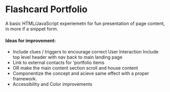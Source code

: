 # Flashcard Portfolio

A basic HTML/JavaScript experiemetn for fun presentation of page content, in more if a snippet form. 

#### Ideas for improvement:
- Include clues / triggers to encourage correct User Interaction
Include top level header with nav back to main landing page
- Link to external contacts for 'portfolio items
- OR make the main content section scroll and house content
- Componentize the concept and acieve same effect with a proper framework. 
- Accessibility and Color improvements